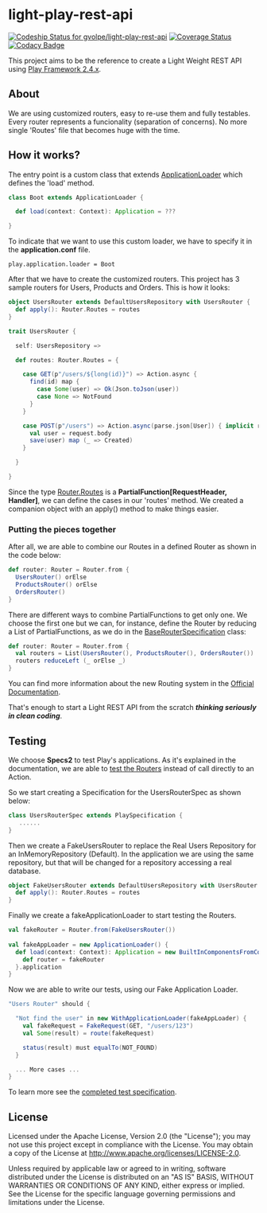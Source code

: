 light-play-rest-api
===================

[ ![Codeship Status for gvolpe/light-play-rest-api](https://codeship.com/projects/d01bfc40-1767-0133-8ea3-06c83ac03245/status?branch=master)](https://codeship.com/projects/93580)
[![Coverage Status](https://coveralls.io/repos/gvolpe/light-play-rest-api/badge.svg?branch=5d6b8dc3f59139fd116943141fff1bb627036128&service=github)](https://coveralls.io/github/gvolpe/light-play-rest-api?branch=5d6b8dc3f59139fd116943141fff1bb627036128)
[![Codacy Badge](https://www.codacy.com/project/badge/2a966c471ffd466ca91bd175d292c9d9)](https://www.codacy.com/app/volpegabriel/light-play-rest-api)

This project aims to be the reference to create a Light Weight REST API using [Play Framework 2.4.x](https://www.playframework.com/).

## About

We are using customized routers, easy to re-use them and fully testables. Every router represents a funcionality (separation of concerns). No more single 'Routes' file that becomes huge with the time.

## How it works?

The entry point is a custom class that extends [ApplicationLoader](https://www.playframework.com/documentation/tr/2.4.x/api/scala/index.html#play.api.ApplicationLoader) which defines the 'load' method.

```scala
class Boot extends ApplicationLoader {

  def load(context: Context): Application = ???

}
```
To indicate that we want to use this custom loader, we have to specify it in the **application.conf** file.

```
play.application.loader = Boot
```

After that we have to create the customized routers. This project has 3 sample routers for Users, Products and Orders. This is how it looks:

```scala
object UsersRouter extends DefaultUsersRepository with UsersRouter {
  def apply(): Router.Routes = routes
}

trait UsersRouter {

  self: UsersRepository =>

  def routes: Router.Routes = {

    case GET(p"/users/${long(id)}") => Action.async {
      find(id) map {
        case Some(user) => Ok(Json.toJson(user))
        case None => NotFound
      }
    }

    case POST(p"/users") => Action.async(parse.json[User]) { implicit request =>
      val user = request.body
      save(user) map (_ => Created)
    }

  }

}
```

Since the type [Router.Routes](https://www.playframework.com/documentation/tr/2.4.x/api/scala/index.html#play.api.routing.Router$@Routes=PartialFunction[play.api.mvc.RequestHeader,play.api.mvc.Handler]) is a **PartialFunction[RequestHeader, Handler]**, we can define the cases in our 'routes' method. We created a companion object with an apply() method to make things easier.

### Putting the pieces together

After all, we are able to combine our Routes in a defined Router as shown in the code below:

```scala
def router: Router = Router.from {
  UsersRouter() orElse
  ProductsRouter() orElse
  OrdersRouter()
}
```

There are different ways to combine PartialFunctions to get only one. We choose the first one but we can, for instance, define the Router by reducing a List of PartialFunctions, as we do in the [BaseRouterSpecification](https://github.com/gvolpe/light-play-rest-api/blob/master/test/routers/BaseRouterSpecification.scala) class:
```scala
def router: Router = Router.from {
  val routers = List(UsersRouter(), ProductsRouter(), OrdersRouter())
  routers reduceLeft (_ orElse _)
}
```

You can find more information about the new Routing system in the [Official Documentation](https://www.playframework.com/documentation/2.4.x/ScalaSirdRouter).

That's enough to start a Light REST API from the scratch ***thinking seriously in clean coding***.

## Testing

We choose **Specs2** to test Play's applications. As it's explained in the documentation, we are able to [test the Routers](https://www.playframework.com/documentation/2.4.x/ScalaFunctionalTestingWithSpecs2#Testing-the-router) instead of call directly to an Action.

So we start creating a Specification for the UsersRouterSpec as shown below:

```scala
class UsersRouterSpec extends PlaySpecification {
   ......
}
```

Then we create a FakeUsersRouter to replace the Real Users Repository for an InMemoryRepository (Default). In the application we are using the same repository, but that will be changed for a repository accessing a real database.

```scala
object FakeUsersRouter extends DefaultUsersRepository with UsersRouter {
  def apply(): Router.Routes = routes
}
```

Finally we create a fakeApplicationLoader to start testing the Routers.

```scala
val fakeRouter = Router.from(FakeUsersRouter())
  
val fakeAppLoader = new ApplicationLoader() {
  def load(context: Context): Application = new BuiltInComponentsFromContext(context) {
    def router = fakeRouter
  }.application
}
```

Now we are able to write our tests, using our Fake Application Loader.

```scala
"Users Router" should {

  "Not find the user" in new WithApplicationLoader(fakeAppLoader) {
    val fakeRequest = FakeRequest(GET, "/users/123")
    val Some(result) = route(fakeRequest)

    status(result) must equalTo(NOT_FOUND)
  }

  ... More cases ...
}
```

To learn more see the [completed test specification](https://github.com/gvolpe/light-play-rest-api/blob/master/test/routers/UsersRouterSpec.scala).

## License

Licensed under the Apache License, Version 2.0 (the "License"); you may not use this project except in compliance with
the License. You may obtain a copy of the License at http://www.apache.org/licenses/LICENSE-2.0.

Unless required by applicable law or agreed to in writing, software distributed under the License is distributed on an
"AS IS" BASIS, WITHOUT WARRANTIES OR CONDITIONS OF ANY KIND, either express or implied. See the License for the specific
language governing permissions and limitations under the License.
